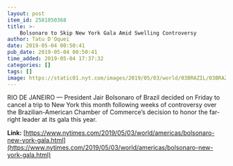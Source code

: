```yaml
---
layout: post
item_id: 2581050368
title: >-
    Bolsonaro to Skip New York Gala Amid Swelling Controversy
author: Tatu D'Oquei
date: 2019-05-04 00:50:41
pub_date: 2019-05-04 00:50:41
time_added: 2019-05-04 17:37:32
categories: []
tags: []
image: https://static01.nyt.com/images/2019/05/03/world/03BRAZIL/03BRAZIL-facebookJumbo.jpg
---
```


RIO DE JANEIRO — President Jair Bolsonaro of Brazil decided on Friday to cancel a trip to New York this month following weeks of controversy over the Brazilian-American Chamber of Commerce’s decision to honor the far-right leader at its gala this year.

**Link:** [https://www.nytimes.com/2019/05/03/world/americas/bolsonaro-new-york-gala.html](https://www.nytimes.com/2019/05/03/world/americas/bolsonaro-new-york-gala.html)

